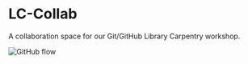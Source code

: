 # LC-Collab
A collaboration space for our Git/GitHub Library Carpentry workshop.

![GitHub flow](https://lucamezzalira.files.wordpress.com/2014/03/screen-shot-2014-03-08-at-23-07-361.png?w=650&h=230)

